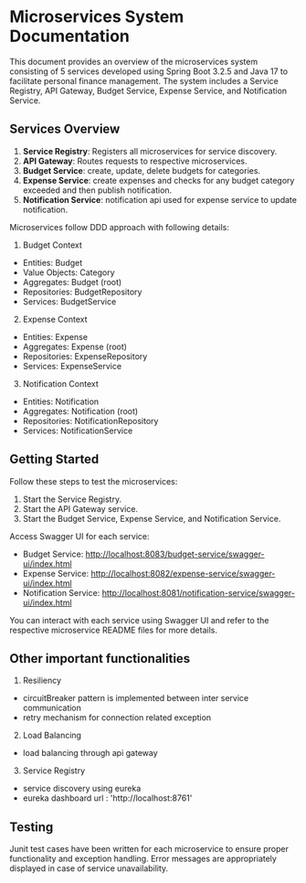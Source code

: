 # Microservices System Documentation

This document provides an overview of the microservices system consisting of 5 services developed using Spring Boot 3.2.5 and Java 17 to facilitate personal finance management. The system includes a Service Registry, API Gateway, Budget Service, Expense Service, and Notification Service.

## Services Overview

1. **Service Registry**: Registers all microservices for service discovery.
2. **API Gateway**: Routes requests to respective microservices.
3. **Budget Service**: create, update, delete budgets for categories.
4. **Expense Service**: create expenses and checks for any budget category exceeded and then publish notification.
5. **Notification Service**: notification api used for expense service to update notification.

Microservices follow DDD approach with following details:
1. Budget Context
- Entities: Budget
- Value Objects: Category
- Aggregates: Budget (root)
- Repositories: BudgetRepository
- Services: BudgetService

2. Expense Context
- Entities: Expense
- Aggregates: Expense (root)
- Repositories: ExpenseRepository
- Services: ExpenseService

3. Notification Context
- Entities: Notification
- Aggregates: Notification (root)
- Repositories: NotificationRepository
- Services: NotificationService

## Getting Started

Follow these steps to test the microservices:

1. Start the Service Registry.
2. Start the API Gateway service.
3. Start the Budget Service, Expense Service, and Notification Service.

Access Swagger UI for each service:

- Budget Service: [http://localhost:8083/budget-service/swagger-ui/index.html](http://localhost:8083/budget-service/swagger-ui/index.html)
- Expense Service: [http://localhost:8082/expense-service/swagger-ui/index.html](http://localhost:8082/expense-service/swagger-ui/index.html)
- Notification Service: [http://localhost:8081/notification-service/swagger-ui/index.html](http://localhost:8081/notification-service/swagger-ui/index.html)

You can interact with each service using Swagger UI and refer to the respective microservice README files for more details.

## Other important functionalities

1. Resiliency
 - circuitBreaker pattern is implemented between inter service communication
 - retry mechanism for connection related exception
2. Load Balancing
 - load balancing through api gateway
3. Service Registry
 - service discovery using eureka
 - eureka dashboard url : 'http://localhost:8761'

## Testing

Junit test cases have been written for each microservice to ensure proper functionality and exception handling. Error messages are appropriately displayed in case of service unavailability.

